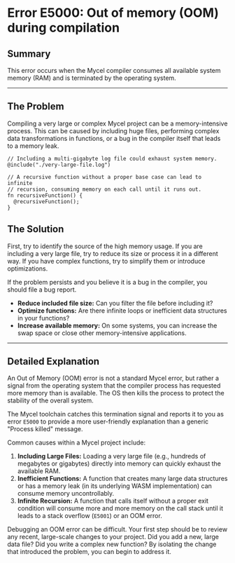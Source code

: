 # Error E5000: Out of memory (OOM) during compilation

## Summary

This error occurs when the Mycel compiler consumes all available system memory (RAM) and is terminated by the operating system.

---

## The Problem

Compiling a very large or complex Mycel project can be a memory-intensive process. This can be caused by including huge files, performing complex data transformations in functions, or a bug in the compiler itself that leads to a memory leak.

```mycel
// Including a multi-gigabyte log file could exhaust system memory.
@include("./very-large-file.log")

// A recursive function without a proper base case can lead to infinite
// recursion, consuming memory on each call until it runs out.
fn recursiveFunction() {
  @recursiveFunction();
}
```

## The Solution

First, try to identify the source of the high memory usage. If you are including a very large file, try to reduce its size or process it in a different way. If you have complex functions, try to simplify them or introduce optimizations.

If the problem persists and you believe it is a bug in the compiler, you should file a bug report.

-   **Reduce included file size:** Can you filter the file before including it?
-   **Optimize functions:** Are there infinite loops or inefficient data structures in your functions?
-   **Increase available memory:** On some systems, you can increase the swap space or close other memory-intensive applications.

---

## Detailed Explanation

An Out of Memory (OOM) error is not a standard Mycel error, but rather a signal from the operating system that the compiler process has requested more memory than is available. The OS then kills the process to protect the stability of the overall system.

The Mycel toolchain catches this termination signal and reports it to you as error `E5000` to provide a more user-friendly explanation than a generic "Process killed" message.

Common causes within a Mycel project include:

1.  **Including Large Files:** Loading a very large file (e.g., hundreds of megabytes or gigabytes) directly into memory can quickly exhaust the available RAM.
2.  **Inefficient Functions:** A function that creates many large data structures or has a memory leak (in its underlying WASM implementation) can consume memory uncontrollably.
3.  **Infinite Recursion:** A function that calls itself without a proper exit condition will consume more and more memory on the call stack until it leads to a stack overflow (`E5001`) or an OOM error.

Debugging an OOM error can be difficult. Your first step should be to review any recent, large-scale changes to your project. Did you add a new, large data file? Did you write a complex new function? By isolating the change that introduced the problem, you can begin to address it.
